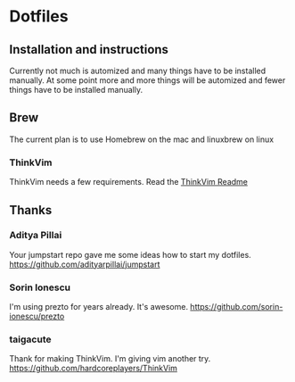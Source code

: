 # Dotfiles

## Installation and instructions

Currently not much is automized and many things have to be installed manually.
At some point more and more things will be automized and fewer things have to
be installed manually.

## Brew

The current plan is to use Homebrew on the mac and linuxbrew on linux

### ThinkVim

ThinkVim needs a few requirements. Read the [ThinkVim Readme](https://github.com/hardcoreplayers/ThinkVim)

## Thanks

### Aditya Pillai

Your jumpstart repo gave me some ideas how to start my dotfiles.
https://github.com/adityarpillai/jumpstart

### Sorin Ionescu

I'm using prezto for years already. It's awesome.
https://github.com/sorin-ionescu/prezto

### taigacute

Thank for making ThinkVim. I'm giving vim another try.
https://github.com/hardcoreplayers/ThinkVim
